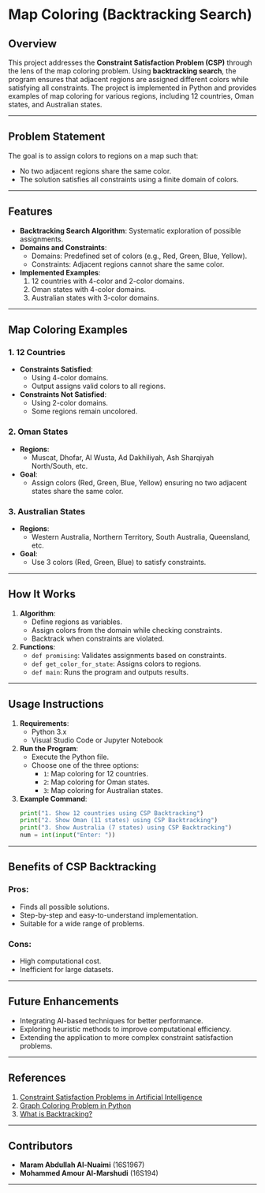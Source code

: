 

# Map Coloring (Backtracking Search)

## Overview
This project addresses the **Constraint Satisfaction Problem (CSP)** through the lens of the map coloring problem. Using **backtracking search**, the program ensures that adjacent regions are assigned different colors while satisfying all constraints. The project is implemented in Python and provides examples of map coloring for various regions, including 12 countries, Oman states, and Australian states.

---

## Problem Statement
The goal is to assign colors to regions on a map such that:
- No two adjacent regions share the same color.
- The solution satisfies all constraints using a finite domain of colors.

---

## Features
- **Backtracking Search Algorithm**: Systematic exploration of possible assignments.
- **Domains and Constraints**:
  - Domains: Predefined set of colors (e.g., Red, Green, Blue, Yellow).
  - Constraints: Adjacent regions cannot share the same color.
- **Implemented Examples**:
  1. 12 countries with 4-color and 2-color domains.
  2. Oman states with 4-color domains.
  3. Australian states with 3-color domains.

---

## Map Coloring Examples

### 1. 12 Countries
- **Constraints Satisfied**:
  - Using 4-color domains.
  - Output assigns valid colors to all regions.
- **Constraints Not Satisfied**:
  - Using 2-color domains.
  - Some regions remain uncolored.

### 2. Oman States
- **Regions**:
  - Muscat, Dhofar, Al Wusta, Ad Dakhiliyah, Ash Sharqiyah North/South, etc.
- **Goal**:
  - Assign colors (Red, Green, Blue, Yellow) ensuring no two adjacent states share the same color.

### 3. Australian States
- **Regions**:
  - Western Australia, Northern Territory, South Australia, Queensland, etc.
- **Goal**:
  - Use 3 colors (Red, Green, Blue) to satisfy constraints.

---

## How It Works
1. **Algorithm**:
   - Define regions as variables.
   - Assign colors from the domain while checking constraints.
   - Backtrack when constraints are violated.
2. **Functions**:
   - `def promising`: Validates assignments based on constraints.
   - `def get_color_for_state`: Assigns colors to regions.
   - `def main`: Runs the program and outputs results.

---

## Usage Instructions
1. **Requirements**:
   - Python 3.x
   - Visual Studio Code or Jupyter Notebook
2. **Run the Program**:
   - Execute the Python file.
   - Choose one of the three options:
     - `1`: Map coloring for 12 countries.
     - `2`: Map coloring for Oman states.
     - `3`: Map coloring for Australian states.
3. **Example Command**:
   ```python
   print("1. Show 12 countries using CSP Backtracking")
   print("2. Show Oman (11 states) using CSP Backtracking")
   print("3. Show Australia (7 states) using CSP Backtracking")
   num = int(input("Enter: "))


---

## Benefits of CSP Backtracking
### Pros:
- Finds all possible solutions.
- Step-by-step and easy-to-understand implementation.
- Suitable for a wide range of problems.

### Cons:
- High computational cost.
- Inefficient for large datasets.

---

## Future Enhancements
- Integrating AI-based techniques for better performance.
- Exploring heuristic methods to improve computational efficiency.
- Extending the application to more complex constraint satisfaction problems.

---

## References
1. [Constraint Satisfaction Problems in Artificial Intelligence](https://www.tutorialandexample.com/constraint-satisfaction-problems-in-artificial-intelligence)
2. [Graph Coloring Problem in Python](https://www.youtube.com/watch?v=8deLBev5MFE)
3. [What is Backtracking?](https://dev.to/josethz00/what-is-backtracking-56cg)

---

## Contributors
- **Maram Abdullah Al-Nuaimi** (16S1967)
- **Mohammed Amour Al-Marshudi** (16S194)

---



